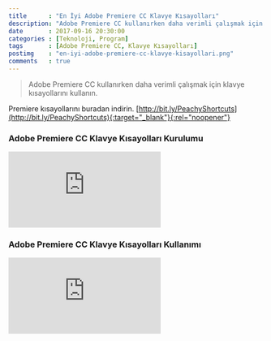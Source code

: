 ```yaml
---
title      : "En İyi Adobe Premiere CC Klavye Kısayolları"
description: "Adobe Premiere CC kullanırken daha verimli çalışmak için klavye kısayollarını kullanın."
date       : 2017-09-16 20:30:00
categories : [Teknoloji, Program]
tags       : [Adobe Premiere CC, Klavye Kısayolları]
postimg    : "en-iyi-adobe-premiere-cc-klavye-kisayollari.png"
comments   : true
---
```


> Adobe Premiere CC kullanırken daha verimli çalışmak için klavye kısayollarını kullanın.

Premiere kısayollarını buradan indirin. [http://bit.ly/PeachyShortcuts](http://bit.ly/PeachyShortcuts){:target="_blank"}{:rel="noopener"}

### Adobe Premiere CC Klavye Kısayolları Kurulumu

<div class='embed-container'><iframe src='http://www.youtube.com/embed/LtBzsq-ZN4g' frameborder='0' allowfullscreen></iframe></div>

### Adobe Premiere CC Klavye Kısayolları Kullanımı

<div class='embed-container'><iframe src='http://www.youtube.com/embed/QBkFhIFcZak' frameborder='0' allowfullscreen></iframe></div>